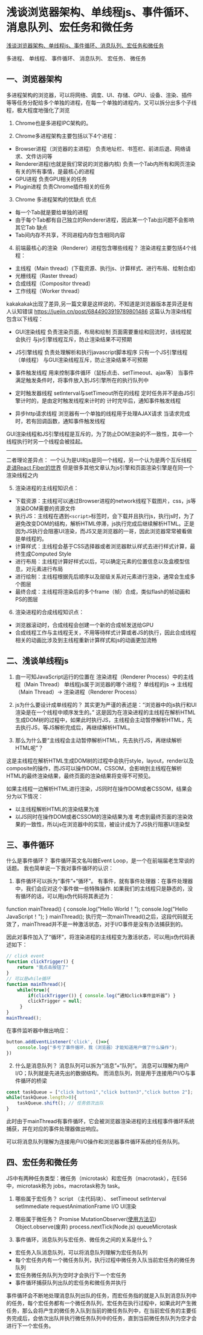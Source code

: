 # 浅谈浏览器架构、单线程js、事件循环、消息队列、宏任务和微任务
[浅谈浏览器架构、单线程js、事件循环、消息队列、宏任务和微任务](https://github.com/FrankKai/FrankKai.github.io/issues/228)

多进程、
单线程、
事件循环、
消息队列、
宏任务、
微任务

## 一、浏览器架构

 多进程架构的浏览器，可以将网络、调度、UI、存储、GPU、设备、渲染、插件等等任务分配给多个单独的进程，在每一个单独的进程内，又可以拆分出多个子线程，极大程度地强化了浏览
1. Chrome也是多进程IPC架构的。

2. Chrome多进程架构主要包括以下4个进程：

* Browser进程（浏览器的主进程）
 负责地址栏、书签栏、前进后退、网络请求、文件访问等
* Renderer进程(也就是我们常说的浏览器内核)
  负责一个Tab内所有和网页渲染有关的所有事情，是最核心的进程
* GPU进程
 负责GPU相关的任务
* Plugin进程
  负责Chrome插件相关的任务

3. Chrome 多进程架构的优缺点
优点
* 每一个Tab就是要给单独的进程
* 由于每个Tab都有自己独立的Renderer进程，因此某一个Tab出问题不会影响其它Tab
缺点
* Tab间内存不共享，不同进程内存包含相同内容

4. 前端最核心的渲染（Renderer）进程包含哪些线程？
渲染进程主要包括4个线程：
* 主线程（Main thread）(下载资源、执行js、计算样式、进行布局、绘制合成)
* 光栅线程（Raster thread）
* 合成线程（Compositor thread）
* 工作线程（Worker thread）

kakakakak出现了差异,另一篇文章是这样说的，不知道是浏览器版本差异还是有人认知错误
https://juejin.cn/post/6844903919789801486
这篇认为渲染线程包含以下线程：

* GUI渲染线程
负责渲染页面，布局和绘制
页面需要重绘和回流时，该线程就会执行
与js引擎线程互斥，防止渲染结果不可预期

* JS引擎线程
负责处理解析和执行javascript脚本程序
只有一个JS引擎线程（单线程）
与GUI渲染线程互斥，防止渲染结果不可预期

* 事件触发线程
用来控制事件循环（鼠标点击、setTimeout、ajax等）
当事件满足触发条件时，将事件放入到JS引擎所在的执行队列中

* 定时触发器线程
setInterval与setTimeout所在的线程
定时任务并不是由JS引擎计时的，是由定时触发线程来计时的
计时完毕后，通知事件触发线程

* 异步http请求线程
浏览器有一个单独的线程用于处理AJAX请求
当请求完成时，若有回调函数，通知事件触发线程

 GUI渲染线程和JS引擎线程是互斥的，为了防止DOM渲染的不一致性，其中一个线程执行时另一个线程会被挂起。

------
二者理论差异点：
一个认为是UI和js是同一个线程，另一个认为是两个互斥线程
[走进React Fiber的世界](https://juejin.cn/post/6943896410987659277)
但是很多其他文章认为js引擎和页面渲染引擎是在同一个渲染线程之内



5. 渲染进程的主线程知识点：
* 下载资源：主线程可以通过Browser进程的network线程下载图片，css，js等渲染DOM需要的资源文件
* 执行JS：主线程在遇到`<script>`标签时，会下载并且执行js，执行js时，为了避免改变DOM的结构，解析HTML停滞，js执行完成后继续解析HTML。正是因为JS执行会阻塞UI渲染，而JS又是浏览器的一哥，因此浏览器常常被看做是单线程的。
* 计算样式：主线程会基于CSS选择器或者浏览器默认样式去进行样式计算，最终生成Computed Style
* 进行布局：主线程计算好样式以后，可以确定元素的位置信息以及盒模型信息，对元素进行布局
* 进行绘制：主线程根据先后顺序以及层级关系对元素进行渲染，通常会生成多个图层
* 最终合成：主线程将渲染后的多个frame（帧）合成，类似flash的帧动画和PS的图层

6. 渲染进程的合成线程知识点：

* 浏览器滚动时，合成线程会创建一个新的合成帧发送给GPU
* 合成线程工作与主线程无关，不用等待样式计算或者JS的执行，因此合成线程相关的动画比涉及到主线程重新计算样式和js的动画更加流畅


## 二、浅谈单线程js

1. 由一可知JavaScript运行的位置在
  渲染进程（Renderer Process）中的主线程（Main Thread）
  单线程js属于浏览器的哪个进程？
  单线程的js -> 主线程（Main Thread）-> 渲染进程（Renderer Process）
2. js为什么要设计成单线程的？
其实更为严谨的表述是：“浏览器中的js执行和UI渲染是在一个线程中顺序发生的。”
这是因为在渲染进程的主线程在解析HTML生成DOM树的过程中，如果此时执行JS，主线程会主动暂停解析HTML，先去执行JS，等JS解析完成后，再继续解析HTML。

3. 那么为什么要“主线程会主动暂停解析HTML，先去执行JS，再继续解析HTML呢”？

这是主线程在解析HTML生成DOM树的过程中会执行style，layout，render以及composite的操作，而JS可以操作DOM，CSSOM，会影响到主线程在解析HTML的最终渲染结果，最终页面的渲染结果将变得不可预见。

如果主线程一边解析HTML进行渲染，JS同时在操作DOM或者CSSOM，结果会分为以下情况：
* 以主线程解析HTML的渲染结果为准
* 以JS同时在操作DOM或者CSSOM的渲染结果为准
考虑到最终页面的渲染效果的一致性，所以js在浏览器中的实现，被设计成为了JS执行阻塞UI渲染型



## 三、事件循环
什么是事件循环？
事件循环英文名叫做Event Loop，是一个在前端届老生常谈的话题。
我也简单说一下我对事件循环的认识：

1. 事件循环可以拆为“事件”+“循环”。
 有事件，就有事件处理器：在事件处理器中，我们会应对这个事件做一些特殊操作.
 如果我们的主线程只是静态的，没有循环的话，可以用js伪代码将其表述为：

function mainThread() {
     console.log("Hello World！");
     console.log("Hello JavaScript！");
}
mainThread();
执行完一次mainThread()之后，这段代码就无效了，mainThread并不是一种激活状态，对于I/O事件是没有办法捕获到的。

因此对事件加入了“循环”，将渲染进程的主线程变为激活状态，可以用js伪代码表述如下：
```javascript
// click event
function clickTrigger() {
    return "我点击按钮了"
}
// 可以是while循环
function mainThread(){
    while(true){
        if(clickTrigger()) { console.log(“通知click事件监听器”) }
        clickTrigger = null;
     }
}
mainThread();
```
在事件监听器中做出响应：
```javascript
button.addEventListener('click', ()=>{
    console.log("多亏了事件循环，我（浏览器）才能知道用户做了什么操作");
}) 
```

2. 什么是消息队列？
消息队列可以拆为“消息”+“队列”。
消息可以理解为用户I/O；队列就是先进先出的数据结构。
而消息队列，则是用于连接用户I/O与事件循环的桥梁
```javascript
const taskQueue = ["click button1","click button3","click button 2"];
while(taskQueue.length>0){
    taskQueue.shift(); // 任务依次出队
}
```
此时由于mainThread有事件循环，它会被浏览器渲染进程的主线程事件循环系统捕获，并在对应的事件处理器做出响应。
 
可以将消息队列理解为连接用户I/O操作和浏览器事件循环系统的任务队列。


## 四、宏任务和微任务
JS中有两种任务类型：微任务（microtask）和宏任务（macrotask），在ES6中，microtask称为 jobs，macrotask称为 task。
1. 哪些属于宏任务？
script （主代码块）、
setTimeout
setInterval
setImmediate
requestAnimationFrame
I/O
UI渲染

2. 哪些属于微任务？
Promise
MutationObserver([使用方法见](https://wangdoc.com/javascript/dom/mutationobserver.html))
Object.observe(废弃)
process.nextTick(Node.js)
queueMicrotask

3. 事件循环，消息队列与宏任务、微任务之间的关系是什么？
* 宏任务入队消息队列，可以将消息队列理解为宏任务队列
* 每个宏任务内有一个微任务队列，执行过程中微任务入队当前宏任务的微任务队列
* 宏任务微任务队列为空时才会执行下一个宏任务
* 事件循环捕获队列出队的宏任务和微任务并执行

事件循环会不断地处理消息队列出队的任务，而宏任务指的就是入队到消息队列中的任务，每个宏任务都有一个微任务队列，宏任务在执行过程中，如果此时产生微任务，那么会将产生的微任务入队到当前的微任务队列中，在当前宏任务的主要任务完成后，会依次出队并执行微任务队列中的任务，直到当前微任务队列为空才会进行下一个宏任务。